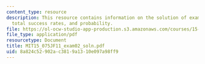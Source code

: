 ```yaml
---
content_type: resource
description: This resource contains information on the solution of exam 2 based on
  total success rates, and probability.
file: https://ol-ocw-studio-app-production.s3.amazonaws.com/courses/15-075j-statistical-thinking-and-data-analysis-fall-2011/8a824c52902ac3819a1310e097a98ff9_MIT15_075JF11_exam02_soln.pdf
file_type: application/pdf
resourcetype: Document
title: MIT15_075JF11_exam02_soln.pdf
uid: 8a824c52-902a-c381-9a13-10e097a98ff9
---
```

